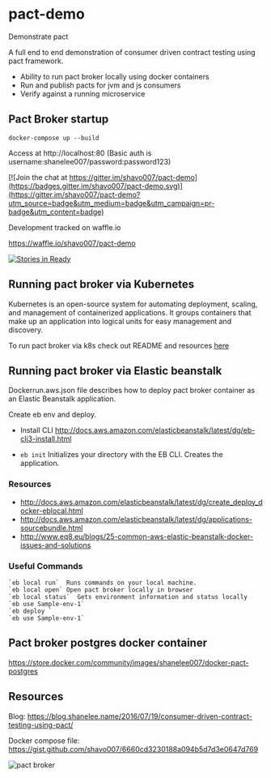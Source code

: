 
# pact-demo

Demonstrate pact

A full end to end demonstration of consumer driven contract testing using pact framework.

* Ability to run pact broker locally using docker containers
* Run and publish pacts for jvm and js consumers
* Verify against a running microservice

## Pact Broker startup

`docker-compose up --build`

Access at http://localhost:80 (Basic auth is username:shanelee007/password:password123)

[![Join the chat at https://gitter.im/shavo007/pact-demo](https://badges.gitter.im/shavo007/pact-demo.svg)](https://gitter.im/shavo007/pact-demo?utm_source=badge&utm_medium=badge&utm_campaign=pr-badge&utm_content=badge)


Development tracked on waffle.io

https://waffle.io/shavo007/pact-demo

[![Stories in Ready](https://badge.waffle.io/shavo007/pact-demo.png?label=ready&title=Ready)](https://waffle.io/shavo007/pact-demo)

## Running pact broker via Kubernetes

Kubernetes is an open-source system for automating deployment, scaling, and management of containerized applications. It groups containers that make up an application into logical units for easy management and discovery.

To run pact broker via k8s check out README and resources [here](https://github.com/shavo007/pact-demo/blob/master/kubernetes/README.md)

## Running pact broker via Elastic beanstalk

Dockerrun.aws.json file describes how to deploy pact broker container as an Elastic Beanstalk application.

Create eb env and deploy.

* Install CLI
http://docs.aws.amazon.com/elasticbeanstalk/latest/dg/eb-cli3-install.html


* `eb init` Initializes your directory with the EB CLI. Creates the application.



### Resources

* http://docs.aws.amazon.com/elasticbeanstalk/latest/dg/create_deploy_docker-eblocal.html
* http://docs.aws.amazon.com/elasticbeanstalk/latest/dg/applications-sourcebundle.html
* http://www.eq8.eu/blogs/25-common-aws-elastic-beanstalk-docker-issues-and-solutions


### Useful Commands

```
`eb local run`  Runs commands on your local machine.
`eb local open` Open pact broker locally in browser
`eb local status`  Gets environment information and status locally
`eb use Sample-env-1`
`eb deploy `
`eb use Sample-env-1`
```




## Pact broker postgres docker container

https://store.docker.com/community/images/shanelee007/docker-pact-postgres

## Resources
Blog: https://blog.shanelee.name/2016/07/19/consumer-driven-contract-testing-using-pact/

Docker compose file: https://gist.github.com/shavo007/6660cd3230188a094b5d7d3e0647d769


![pact broker]( http://shavo007.github.io/content/images/2016/07/Screen-Shot-2016-07-30-at-8-18-09-PM.png)
